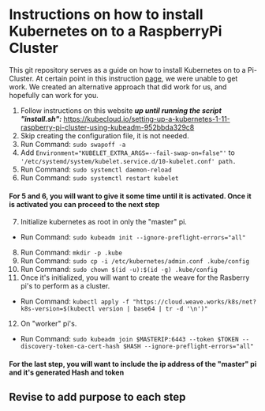 # Instructions on how to install Kubernetes on to a RaspberryPi Cluster

  This git repository serves as a guide on how to install Kubernetes on to a Pi-Cluster. At certain point in this instruction [page](https://kubecloud.io/setting-up-a-kubernetes-1-11-raspberry-pi-cluster-using-kubeadm-952bbda329c8), we were unable to get work. We created an alternative approach that did work for us, and hopefully can work for you.

1. Follow instructions on this website ***up until running the script "install.sh":***
          https://kubecloud.io/setting-up-a-kubernetes-1-11-raspberry-pi-cluster-using-kubeadm-952bbda329c8
2. Skip creating the configuration file, it is not needed.
3. Run Command: `sudo swapoff -a`
4. Add `Environment="KUBELET_EXTRA_ARGS=--fail-swap-on=false"'` to `'/etc/systemd/system/kubelet.service.d/10-kubelet.conf' path.`
5. Run Command: `sudo systemctl daemon-reload`
6. Run Command: `sudo systemctl restart kubelet`

#### For 5 and 6, you will want to give it some time until it is activated. Once it is activated you can proceed to the next step

7. Initialize kubernetes as root in only the "master" pi.
  - Run Command: `sudo kubeadm init --ignore-preflight-errors="all"`
8. Run Command: `mkdir -p .kube`
9. Run Command: `sudo cp -i /etc/kubernetes/admin.conf .kube/config`
10. Run Command: `sudo chown $(id -u):$(id -g) .kube/config`
11. Once it's initialized, you will want to create the weave for the Rasberry pi's to perform as a cluster.
  - Run Command: `kubectl apply -f "https://cloud.weave.works/k8s/net?k8s-version=$(kubectl version | base64 | tr -d '\n')"`
12. On "worker" pi's.
  - Run Command: `sudo kubeadm join $MASTERIP:6443 --token $TOKEN --discovery-token-ca-cert-hash $HASH --ignore-preflight-errors="all"`

#### For the last step, you will want to include the ip address of the "master" pi and it's generated Hash and token

## Revise to add purpose to each step
